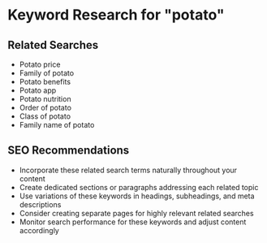 # Keyword Research for "potato"

## Related Searches

- Potato price
- Family of potato
- Potato benefits
- Potato app
- Potato nutrition
- Order of potato
- Class of potato
- Family name of potato

## SEO Recommendations

-   Incorporate these related search terms naturally throughout your content
-   Create dedicated sections or paragraphs addressing each related topic
-   Use variations of these keywords in headings, subheadings, and meta descriptions
-   Consider creating separate pages for highly relevant related searches
-   Monitor search performance for these keywords and adjust content accordingly
